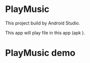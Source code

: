 # PlayMusic

This project build by Android Studio.

This app will play file in this app (apk ).

# PlayMusic demo
